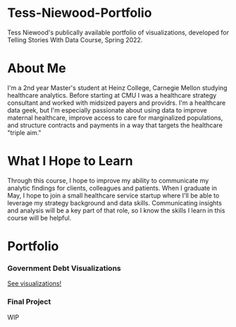 # Tess-Niewood-Portfolio
Tess Niewood's publically available portfolio of visualizations, developed for Telling Stories With Data Course, Spring 2022. 

# About Me
I'm a 2nd year Master's student at Heinz College, Carnegie Mellon studying healthcare analytics.  Before starting at CMU I was a healthcare strategy consultant and worked with midsized payers and providrs.  I'm a healthcare data geek, but I'm especially passionate about using data to improve maternal healthcare, improve access to care for marginalized populations, and structure contracts and payments in a way that targets the healthcare "triple aim." 

# What I Hope to Learn
Through this course, I hope to improve my ability to communicate my analytic findings for clients, colleagues and patients.  When I graduate in May, I hope to join a small healthcare service startup where I'll be able to leverage my strategy background and data skills.  Communicating insights and analysis will be a key part of that role, so I know the skills I learn in this course will be helpful. 

# Portfolio
### Government Debt Visualizations
[See visualizations!](/govtdebt.md)

### Final Project
WIP
